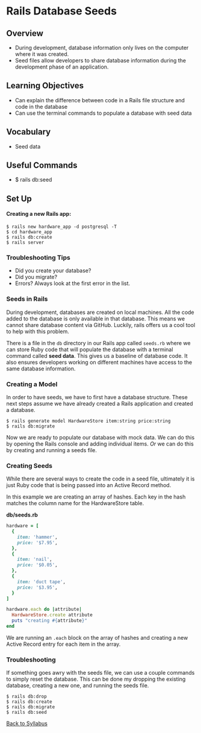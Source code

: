 # Rails Database Seeds

## Overview
- During development, database information only lives on the computer where it was created.
- Seed files allow developers to share database information during the development phase of an application.

## Learning Objectives
- Can explain the difference between code in a Rails file structure and code in the database
- Can use the terminal commands to populate a database with seed data

## Vocabulary
- Seed data

## Useful Commands
- $ rails db:seed

## Set Up

#### Creating a new Rails app:
```
$ rails new hardware_app -d postgresql -T
$ cd hardware_app
$ rails db:create
$ rails server
```

### Troubleshooting Tips
- Did you create your database?
- Did you migrate?
- Errors? Always look at the first error in the list.

### Seeds in Rails
During development, databases are created on local machines. All the code added to the database is only available in that database. This means we cannot share database content via GitHub. Luckily, rails offers us a cool tool to help with this problem.

There is a file in the `db` directory in our Rails app called `seeds.rb` where we can store Ruby code that will  populate the database with a terminal command called **seed data**. This gives us a baseline of database code. It also ensures developers working on different machines have access to the same database information.

### Creating a Model
In order to have seeds, we have to first have a database structure. These next steps assume we have already created a Rails application and created a database.

```
$ rails generate model HardwareStore item:string price:string
$ rails db:migrate
```

Now we are ready to populate our database with mock data. We can do this by opening the Rails console and adding individual items. *Or* we can do this by creating and running a seeds file.

### Creating Seeds
While there are several ways to create the code in a seed file, ultimately it is just Ruby code that is being passed into an Active Record method.

In this example we are creating an array of hashes. Each key in the hash matches the column name for the HardwareStore table.

**db/seeds.rb**
```ruby
hardware = [
  {
    item: 'hammer',
    price: '$7.95',
  },
  {
    item: 'nail',
    price: '$0.05',
  },
  {
    item: 'duct tape',
    price: '$3.95',
  }
]

hardware.each do |attribute|
  HardwareStore.create attribute
  puts "creating #{attribute}"
end
```

We are running an `.each` block on the array of hashes and creating a new Active Record entry for each item in the array.

### Troubleshooting
If something goes awry with the seeds file, we can use a couple commands to simply reset the database. This can be done my dropping the existing database, creating a new one, and running the seeds file.

```
$ rails db:drop
$ rails db:create
$ rails db:migrate
$ rails db:seed
```


[ Back to Syllabus ](../README.md#ruby-on-rails)
